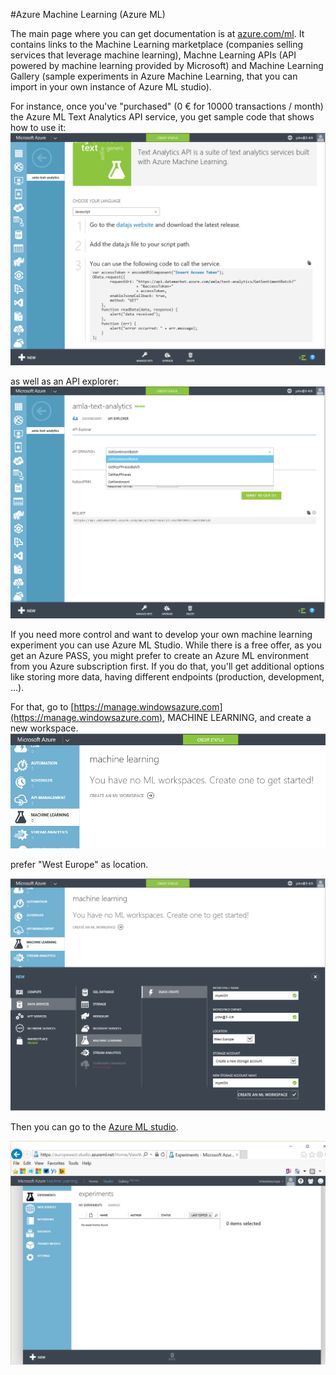 #Azure Machine Learning (Azure ML)

The main page where you can get documentation is at [azure.com/ml](http://azure.com/ml). It contains links to the Machine Learning marketplace (companies selling services that leverage machine learning), Machne Learning APIs (API powered by machine learning provided by Microsoft) and Machine Learning Gallery (sample experiments in Azure Machine Learning, that you can import in your own instance of Azure ML studio).

For instance, once you've "purchased" (0 € for 10000 transactions / month) the Azure ML Text Analytics API service, you get sample code that shows how to use it:
![](azureml/1.png)

as well as an API explorer:
![](azureml/2.png)

If you need more control and want to develop your own machine learning experiment you can use Azure ML Studio. 
While there is a free offer, as you get an Azure PASS, you might prefer to create an Azure ML environment from you Azure subscription first. If you do that, you'll get additional options like storing more data, having different endpoints (production, development, ...).

For that, go to [https://manage.windowsazure.com](https://manage.windowsazure.com), MACHINE LEARNING, and create a new workspace. 
![](azureml/3.png)

prefer "West Europe" as location.

![](azureml/4.png)

Then you can go to the [Azure ML studio](http://studio.azureml.net).

![](azureml/5.png)
